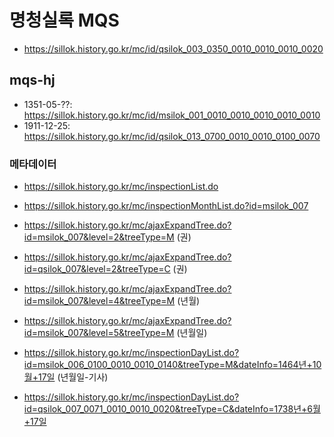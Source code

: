 # 명청실록 MQS

- https://sillok.history.go.kr/mc/id/qsilok_003_0350_0010_0010_0010_0020

## mqs-hj

- 1351-05-??: https://sillok.history.go.kr/mc/id/msilok_001_0010_0010_0010_0010_0010
- 1911-12-25: https://sillok.history.go.kr/mc/id/qsilok_013_0700_0010_0010_0100_0070

### 메타데이터

- https://sillok.history.go.kr/mc/inspectionList.do

- https://sillok.history.go.kr/mc/inspectionMonthList.do?id=msilok_007
- https://sillok.history.go.kr/mc/ajaxExpandTree.do?id=msilok_007&level=2&treeType=M (권)
- https://sillok.history.go.kr/mc/ajaxExpandTree.do?id=qsilok_007&level=2&treeType=C (권)
- https://sillok.history.go.kr/mc/ajaxExpandTree.do?id=msilok_007&level=4&treeType=M (년월)
- https://sillok.history.go.kr/mc/ajaxExpandTree.do?id=msilok_007&level=5&treeType=M (년월일)

- https://sillok.history.go.kr/mc/inspectionDayList.do?id=msilok_006_0100_0010_0010_0140&treeType=M&dateInfo=1464년+10월+17일 (년월일-기사)
- https://sillok.history.go.kr/mc/inspectionDayList.do?id=qsilok_007_0071_0010_0010_0020&treeType=C&dateInfo=1738년+6월+17일
